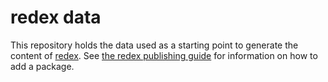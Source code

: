 # redex data

This repository holds the data used as a starting point to generate the content
of [redex](https://redex.github.io/). See [the redex publishing guide](https://redex.github.io/publish)
for information on how to add a package.
